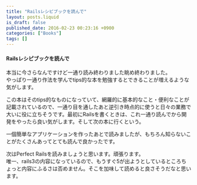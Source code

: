 ```yaml
---
title: "Railsレシピブックを読んで"
layout: posts.liquid
is_draft: false
published_date: 2016-02-23 00:23:16 +0900
categories: ["Books"]
tags: []
---
```


#### Railsレシピブックを読んで
本当に今さらなんですけど一通り読み終わりました眺め終わりました。  
やっぱり一通り作法を学んでtips的な本を勉強するとできることが増えるような気がします。

この本はそのtips的なものになっていて、網羅的に基本的なこと・便利なことが記載されているので、一通り目を通したあと逆引き時点的に使うと日々の業務で大いに役に立ちそうです。最初にRailsを書くときは、これ一通り読んでから開発をやったら良い気がします。そして次の本に行くという。

一個簡単なアプリケーションを作ったあとで読みましたが、もちろん知らないことがたくさんあってとても読んで良かったです。

次はPerfect Railsを読みましょうと思います。頑張ります。  
唯一、rails3の内容になっているので、もうすぐ5が出ようとしているところちょっと内容にふるさは否めません。そこを加味して読めると良さそうだなと思います。


